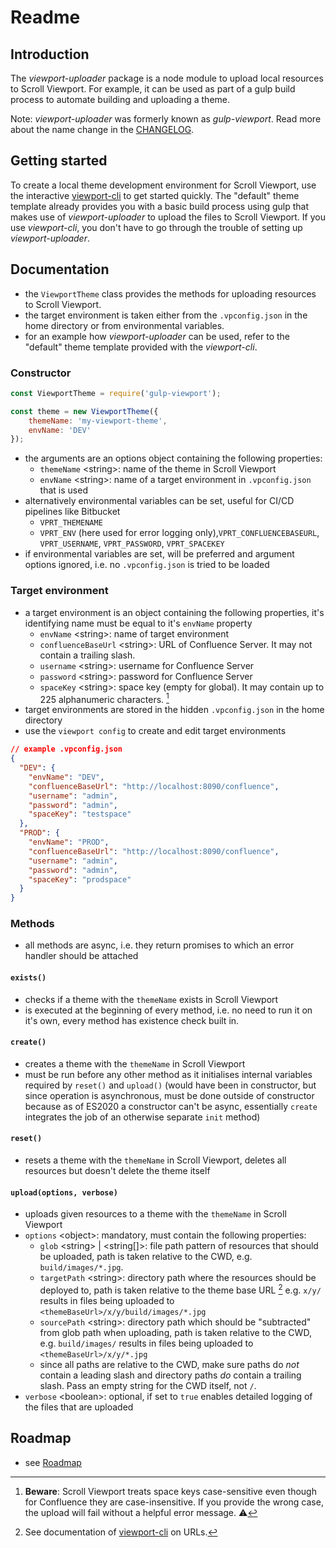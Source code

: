 # Readme

## Introduction

The *viewport-uploader* package is a node module to upload local resources to Scroll Viewport. For example, it can be used as part of a gulp build process to automate building and uploading a theme.

Note: *viewport-uploader* was formerly known as *gulp-viewport*. Read more about the name change in the [CHANGELOG](CHANGELOG.md).


## Getting started

To create a local theme development environment for Scroll Viewport, use the interactive [viewport-cli][1] to get started quickly. The "default" theme template already provides you with a basic build process using gulp that makes use of *viewport-uploader* to upload the files to Scroll Viewport. If you use *viewport-cli*, you don't have to go through the trouble of setting up *viewport-uploader*.


## Documentation

- the `ViewportTheme` class provides the methods for uploading resources to Scroll Viewport.
- the target environment is taken either from the `.vpconfig.json` in the home directory or from environmental variables.
- for an example how *viewport-uploader* can be used, refer to the "default" theme template provided with the *viewport-cli*.

### Constructor

```javascript
const ViewportTheme = require('gulp-viewport');

const theme = new ViewportTheme({
    themeName: 'my-viewport-theme',
    envName: 'DEV'
});
```

- the arguments are an options object containing the following properties:
    - `themeName` &lt;string&gt;: name of the theme in Scroll Viewport
    - `envName` &lt;string&gt;: name of a target environment in `.vpconfig.json` that is used
- alternatively environmental variables can be set, useful for CI/CD pipelines like Bitbucket
    - `VPRT_THEMENAME`
    - `VPRT_ENV` (here used for error logging only),`VPRT_CONFLUENCEBASEURL`, `VPRT_USERNAME`, `VPRT_PASSWORD`, `VPRT_SPACEKEY`
- if environmental variables are set, will be preferred and argument options ignored, i.e. no `.vpconfig.json` is tried to be loaded

### Target environment

- a target environment is an object containing the following properties, it's identifying name must be equal to it's `envName` property
    - `envName` &lt;string&gt;: name of target environment
    - `confluenceBaseUrl` &lt;string&gt;: URL of Confluence Server. It may not contain a trailing slash.
    - `username` &lt;string&gt;: username for Confluence Server
    - `password` &lt;string&gt;: password for Confluence Server
    - `spaceKey` &lt;string&gt;: space key (empty for global). It may contain up to 225 alphanumeric characters. [^1]
- target environments are stored in the hidden `.vpconfig.json` in the home directory
- use the `viewport config` to create and edit target environments

```json
// example .vpconfig.json
{
  "DEV": {
    "envName": "DEV",
    "confluenceBaseUrl": "http://localhost:8090/confluence",
    "username": "admin",
    "password": "admin",
    "spaceKey": "testspace"
  },
  "PROD": {
    "envName": "PROD",
    "confluenceBaseUrl": "http://localhost:8090/confluence",
    "username": "admin",
    "password": "admin",
    "spaceKey": "prodspace"
  }
}
```

[^1]: **Beware**: Scroll Viewport treats space keys case-sensitive even though for Confluence they are case-insensitive. If you provide the wrong case, the upload will fail without a helpful error message. ⚠️

### Methods

- all methods are async, i.e. they return promises to which an error handler should be attached

#### `exists()`

- checks if a theme with the `themeName` exists in Scroll Viewport
- is executed at the beginning of every method, i.e. no need to run it on it's own, every method has existence check built in.

#### `create()`

- creates a theme with the `themeName` in Scroll Viewport
- must be run before any other method as it initialises internal variables required by `reset()` and `upload()`
  (would have been in constructor, but since operation is asynchronous, must be done outside of constructor because as of ES2020 a constructor can't be async, essentially `create` integrates the job of an otherwise separate `init` method)

#### `reset()`

- resets a theme with the `themeName` in Scroll Viewport, deletes all resources but doesn't delete the theme itself

#### `upload(options, verbose)`

- uploads given resources to a theme with the `themeName` in Scroll Viewport
- `options` &lt;object&gt;: mandatory, must contain the following properties:
    - `glob` &lt;string&gt; | &lt;string[]&gt;: file path pattern of resources that should be uploaded, path is taken relative to the CWD, e.g. `build/images/*.jpg`.
    - `targetPath` &lt;string&gt;: directory path where the resources should be deployed to, path is taken relative to the theme base URL [^2] e.g. `x/y/` results in files being uploaded to `<themeBaseUrl>/x/y/build/images/*.jpg`
    - `sourcePath` &lt;string&gt;: directory path which should be "subtracted" from glob path when uploading, path is taken relative to the CWD, e.g. `build/images/` results in files being uploaded to `<themeBaseUrl>/x/y/*.jpg`
    - since all paths are relative to the CWD, make sure paths do _not_ contain a leading slash and directory paths _do_ contain a trailing slash. Pass an empty string for the CWD itself, not `/`.
- `verbose` &lt;boolean&gt;: optional, if set to `true` enables detailed logging of the files that are uploaded

[^2]: See documentation of [viewport-cli][1] on URLs.


## Roadmap

- see [Roadmap](Roadmap.md)

[1]: https://github.com/K15t/viewport-cli/